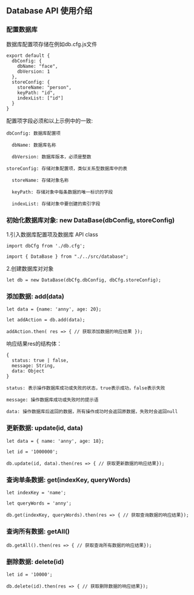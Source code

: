 ## Database API 使用介绍

### 配置数据库

  数据库配置项存储在例如db.cfg.js文件

    export default {
      dbConfig: {
        dbName: "face",
        dbVersion: 1
      },
      storeConfig: {
        storeName: "person",
        keyPath: "id",
        indexList: ["id"]
      }
    }

  配置项字段必须和以上示例中的一致:

    dbConfig: 数据库配置项

      dbName: 数据库名称

      dbVersion: 数据库版本，必须是整数

    storeConfig: 存储对象配置项，类似关系型数据库中的表

      storeName: 存储对象名称

      keyPath: 存储对象中每条数据的唯一标识的字段

      indexList: 存储对象中要创建的索引字段    



### 初始化数据库对象: new DataBase(dbConfig, storeConfig)

  1.引入数据库配置项及数据库 API class

  `import dbCfg from './db.cfg';`

  `import { DataBase } from "./../src/database";`

  2.创建数据库对对象

  `let db = new DataBase(dbCfg.dbConfig, dbCfg.storeConfig);`


### 添加数据: add(data)

  `let data = {name: 'anny', age: 20};`

  `let addAction = db.add(data);`

  `addAction.then( res => { // 获取添加数据的响应结果 });`

  响应结果res的结构体：

    {
      status: true | false,
      message: String,
      data: Object
    }

    status: 表示操作数据库成功或失败的状态，true表示成功，false表示失败

    message: 操作数据库成功或失败时的提示语

    data: 操作数据库后返回的数据，所有操作成功时会返回原数据，失败时会返回null

### 更新数据: update(id, data)

  `let data = { name: 'anny', age: 18};`

  `let id = '1000000';`

  `db.update(id, data).then(res => { // 获取更新数据的响应结果});`


### 查询单条数据: get(indexKey, queryWords)

  `let indexKey = 'name';`

  `let queryWords = 'anny';`

  `db.get(indexKey, queryWords).then(res => { // 获取查询数据的响应结果});`


### 查询所有数据: getAll()

  `db.getAll().then(res => { // 获取查询所有数据的响应结果});`

### 删除数据: delete(id)

  `let id = '10000';`

  `db.delete(id).then(res => { // 获取删除数据的响应结果});`


